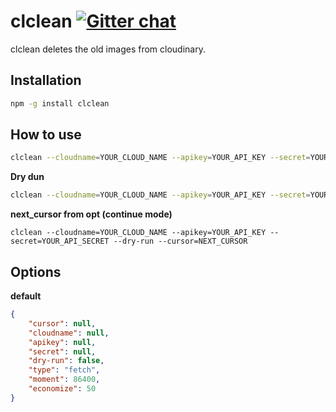 clclean [![Gitter chat](https://badges.gitter.im/riaf/clclean.png)](https://gitter.im/riaf/clclean)
=======

clclean deletes the old images from cloudinary.


Installation
------------

```sh
npm -g install clclean
```


How to use
----------

```sh
clclean --cloudname=YOUR_CLOUD_NAME --apikey=YOUR_API_KEY --secret=YOUR_API_SECRET
```


**Dry dun**

```sh
clclean --cloudname=YOUR_CLOUD_NAME --apikey=YOUR_API_KEY --secret=YOUR_API_SECRET --dry-run
```


**next_cursor from opt (continue mode)**

```
clclean --cloudname=YOUR_CLOUD_NAME --apikey=YOUR_API_KEY --secret=YOUR_API_SECRET --dry-run --cursor=NEXT_CURSOR
```


Options
-------

**default**

```json
{
    "cursor": null,
    "cloudname": null,
    "apikey": null,
    "secret": null,
    "dry-run": false,
    "type": "fetch",
    "moment": 86400,
    "economize": 50
}
```

